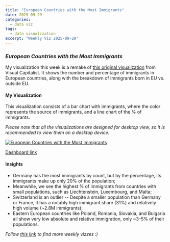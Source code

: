 ```yaml
---
title: "European Countries with the Most Immigrants"
date: 2025-09-29
categories:
  - data viz
tags:
  - data visualization
excerpt: "Weekly Viz 2025-09-29"
---
```


### *European Countries with the Most Immigrants*

My visualization this week is a remake of [this original visualization](https://www.visualcapitalist.com/ranked-european-countries-with-the-most-immigrants/) from Visual Capitalist. It shows the number and percentage of immigrants in European countries, along with the breakdown of immigrants born in EU vs. outside EU.  

#### My Visualization

This visualization consists of a bar chart with immigrants, where the color represents the source of immigrants, and a line chart of the % of immigrants.  

*Please note that all the visualizations are designed for desktop view, so it is recommended to view them on a desktop device.*  

<div class='tableauPlaceholder' id='viz1759204490122' style='position: relative'>
  <noscript>
    <a href='#'>
      <img alt='European Countries with the Most Immigrants ' src='https:&#47;&#47;public.tableau.com&#47;static&#47;images&#47;20&#47;20250929EuropeanCountrieswiththeMostImmigrants&#47;EuropeanCountrieswiththeMostImmigrants&#47;1_rss.png' style='border: none' />
    </a>
  </noscript>
  <object class='tableauViz'  style='display:none;'>
    <param name='host_url' value='https%3A%2F%2Fpublic.tableau.com%2F' />
    <param name='embed_code_version' value='3' />
    <param name='site_root' value='' />
    <param name='name' value='20250929EuropeanCountrieswiththeMostImmigrants&#47;EuropeanCountrieswiththeMostImmigrants' />
    <param name='tabs' value='no' />
    <param name='toolbar' value='yes' />
    <param name='static_image' value='https:&#47;&#47;public.tableau.com&#47;static&#47;images&#47;20&#47;20250929EuropeanCountrieswiththeMostImmigrants&#47;EuropeanCountrieswiththeMostImmigrants&#47;1.png' /> 
    <param name='animate_transition' value='yes' />
    <param name='display_static_image' value='yes' />
    <param name='display_spinner' value='yes' />
    <param name='display_overlay' value='yes' />
    <param name='display_count' value='yes' />
    <param name='language' value='en-US' />
    <param name='filter' value='publish=yes' />
  </object></div>     
  <script type='text/javascript'>       
    var divElement = document.getElementById('viz1759204490122');  
    var vizElement = divElement.getElementsByTagName('object')[0];     
    if ( divElement.offsetWidth > 800 ) { vizElement.style.width='800px';vizElement.style.height='627px';} else if ( divElement.offsetWidth > 500 ) { vizElement.style.width='800px';vizElement.style.height='627px';} else { vizElement.style.width='100%';vizElement.style.height='727px';}  
    var scriptElement = document.createElement('script');               
    scriptElement.src = 'https://public.tableau.com/javascripts/api/viz_v1.js';     
    vizElement.parentNode.insertBefore(scriptElement, vizElement);    
  </script>

[Dashboard link](https://public.tableau.com/views/20250929EuropeanCountrieswiththeMostImmigrants/EuropeanCountrieswiththeMostImmigrants?:language=en-US&publish=yes&:sid=&:redirect=auth&:display_count=n&:origin=viz_share_link)

#### Insights
* Germany has the most immigrants by count, but by the percentage, its immigrants make up only 20% of the population;  
* Meanwhile, we see the highest % of immigrants from countries with small populations, such as Liechtenstein, Luxembourg, and Malta;
* Switzerland is an outlier -- Despite a smaller population than Germany or France, it has a notably high immigrant share (31%) and relatively high volume (~2.8M immigrants);
* Eastern European countries like Poland, Romania, Slovakia, and Bulgaria all show very low absolute and relative immigration, only ~3–5% of their populations.

*Follow [this link](https://yudong-94.github.io/personal-website/data%20viz/WeeklyViz2025/) to find more weekly vizzes :)*

